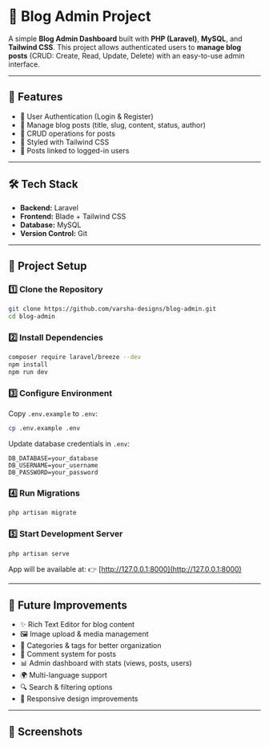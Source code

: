 # 📖 Blog Admin Project

A simple **Blog Admin Dashboard** built with **PHP (Laravel)**, **MySQL**, and **Tailwind CSS**.
This project allows authenticated users to **manage blog posts** (CRUD: Create, Read, Update, Delete) with an easy-to-use admin interface.

---

## 🚀 Features

* 🔐 User Authentication (Login & Register)
* 📝 Manage blog posts (title, slug, content, status, author)
* 📂 CRUD operations for posts
* 🎨 Styled with Tailwind CSS
* 👤 Posts linked to logged-in users

---

## 🛠️ Tech Stack

* **Backend:** Laravel
* **Frontend:** Blade + Tailwind CSS
* **Database:** MySQL
* **Version Control:** Git

---

## 📂 Project Setup

### 1️⃣ Clone the Repository

```bash
git clone https://github.com/varsha-designs/blog-admin.git
cd blog-admin
```

### 2️⃣ Install Dependencies

```bash
composer require laravel/breeze --dev
npm install
npm run dev
```

### 3️⃣ Configure Environment

Copy `.env.example` to `.env`:

```bash
cp .env.example .env
```

Update database credentials in `.env`:

```env
DB_DATABASE=your_database
DB_USERNAME=your_username
DB_PASSWORD=your_password
```

### 4️⃣ Run Migrations

```bash
php artisan migrate
```

### 5️⃣ Start Development Server

```bash
php artisan serve
```

App will be available at:
👉 [http://127.0.0.1:8000](http://127.0.0.1:8000)

---

## 🔮 Future Improvements

* ✨ Rich Text Editor for blog content
* 🖼️ Image upload & media management
* 📑 Categories & tags for better organization
* 💬 Comment system for posts
* 📊 Admin dashboard with stats (views, posts, users)
* 🌍 Multi-language support
* 🔍 Search & filtering options
* 📱 Responsive design improvements

---

## 📸 Screenshots


